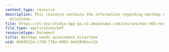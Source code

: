 ```yaml
---
content_type: resource
description: This resource contains the information regarding nextmap needs assessment
  milestone.
file: https://ol-ocw-studio-app-qa.s3.amazonaws.com/courses/mas-965-nextlab-i-designing-mobile-technologies-for-the-next-billion-users-fall-2008/0db9522dc739778a69820e62046acc2a_MITMAS_965F08_nextmap_m2.pdf
file_type: application/pdf
resourcetype: Document
title: Nextmap needs assessment milestone
uid: 0db9522d-c739-778a-6982-0e62046acc2a
---
```

